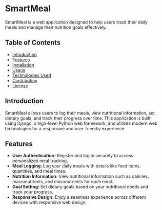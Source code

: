# SmartMeal

SmartMeal is a web application designed to help users track their daily meals and manage their nutrition goals effectively.

## Table of Contents

- [Introduction](#introduction)
- [Features](#features)
- [Installation](#installation)
- [Usage](#usage)
- [Technologies Used](#technologies-used)
- [Contributing](#contributing)
- [License](#license)

## Introduction

SmartMeal allows users to log their meals, view nutritional information, set dietary goals, and track their progress over time. This application is built using Django, a high-level Python web framework, and utilizes modern web technologies for a responsive and user-friendly experience.

## Features

- **User Authentication:** Register and log in securely to access personalized meal tracking.
- **Meal Logging:** Log your daily meals with details like food items, quantities, and meal times.
- **Nutrition Information:** View nutritional information such as calories, macronutrients, and micronutrients for each meal.
- **Goal Setting:** Set dietary goals based on your nutritional needs and track your progress.
- **Responsive Design:** Enjoy a seamless experience across different devices with responsive web design.
